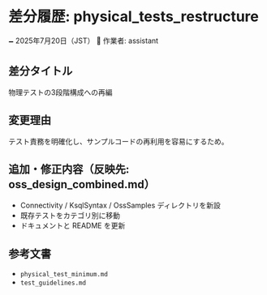 # 差分履歴: physical_tests_restructure

🗕 2025年7月20日（JST）
🧐 作業者: assistant

## 差分タイトル
物理テストの3段階構成への再編

## 変更理由
テスト責務を明確化し、サンプルコードの再利用を容易にするため。

## 追加・修正内容（反映先: oss_design_combined.md）
- Connectivity / KsqlSyntax / OssSamples ディレクトリを新設
- 既存テストをカテゴリ別に移動
- ドキュメントと README を更新

## 参考文書
- `physical_test_minimum.md`
- `test_guidelines.md`

